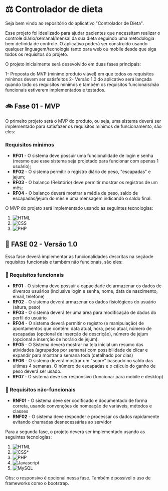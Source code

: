 # ⚖️ Controlador de dieta

Seja bem vindo ao repositório do aplicativo "Controlador de Dieta". 

Esse projeto foi idealizado para ajudar pacientes que necessitam realizar o controle diário/semanal/mensal da sua dieta seguindo uma metodologia bem definida de controle. O aplicativo poderá ser construído usando qualquer linguagem/tecnologia tanto para web ou mobile desde que siga todos os requisitos do projeto. 

O projeto inicialmente será desevolvido em duas fases principais: 

1- Proposta do MVP (mínimo produto viável) em que todos os requisitos mínimos devem ser satisfeitos
2- Versão 1.0 do aplicativo será lançada quando todo os requisitos mínimos e também os requisitos funcionais/não funcionais estiverem implementados e testados.

## 🚲 Fase 01 - MVP

O primeiro projeto será o MVP do produto, ou seja, uma sistema deverá ser implementado para satisfazer os requisitos mínimos de funcionamento, são eles: 

### Requisitos mínimos

- **RF01** - O sistema deve possuir uma funcionalidade de login e senha (mesmo que esse sistema seja projetado para funcionar com apenas 1 usuário);
- **RF02** - O sistema permitir o registro diário de peso, "escapadas" e jejum;
- **RF03** - O balanço (Relatório) deve permitir mostrar os registros de um mês;
- **RF04** - O balanço deverá mostrar a média de peso, saldo de escapadas/jejum do mês e uma mensagem indicando o saldo final.

O MVP do projeto será implementado usando as seguintes tecnologias:
1. ![HTML](https://img.shields.io/badge/HTML5-E34F26?style=for-the-badge&logo=html5&logoColor=white)
2. ![CSS](https://img.shields.io/badge/CSS3-1572B6?style=for-the-badge&logo=css3&logoColor=white)
3. ![PHP](https://img.shields.io/badge/PHP-777BB4?style=for-the-badge&logo=php&logoColor=white)


##  🚗 FASE 02 - Versão 1.0

Essa fase deverá implementar as funcionalidades descritas na seçãode requisitos funcionais e também não funcionais, são eles:

### 🎯 Requisitos funcionais

- **RF01** - O sistema deve possuir a capacidade de armazenar os dados de diversos usuários (inclusive login e senha, nome, data de nascimento, email, telefone)
- **RF02** - O sistema deverá armazenar os dados fisiológicos do usuário (altura, peso)
- **RF03** - O sistema deverá ter uma área para modificação de dados do perfil do usuário 
- **RF04** - O sistema deverá permitir o registro (e manipulação) de apontamentos que contém: data atual, hora, peso atual, número de escapadas (opcional de inserção de descrição), número de jejum (opcional a inserção de horário de jejum).
- **RF05** - O Sistema deverá mostrar na tela inicial um resumo das atividades (agrupados por semana) com possibilidade de clicar e expandir para mostrar a semana toda (detalhado por dias)
- **RF06** - O sistema deverá mostrar um "score" baseado no saldo das ultimas 4 semanas. O número de escapadas e o cálculo do ganho de peso deverá ser usado.
- **RF07** - O sistema deve ser responsivo (funcionar para mobile e desktop)

### 🎯  Requisitos não-funcionais

- **RNF01** - O sistema deve ser codificado e documentado de forma correta, usando convenções de nomeação de variáveis, métodos e classes
- **RNF02** - O sistema deve responder e processar os dados rapidamente evitando chamadas desnecessárias ao servidor


Para a segunda fase, o projeto deverá ser implementado usando as seguintes tecnologias:
1. ![HTML](https://img.shields.io/badge/HTML5-E34F26?style=for-the-badge&logo=html5&logoColor=white)
2. ![CSS](https://img.shields.io/badge/CSS3-1572B6?style=for-the-badge&logo=css3&logoColor=white)* 
3. ![PHP](https://img.shields.io/badge/PHP-777BB4?style=for-the-badge&logo=php&logoColor=white)
4. ![Javascript](https://img.shields.io/badge/JavaScript-F7DF1E?style=for-the-badge&logo=javascript&logoColor=black)
5. ![MySQL](https://img.shields.io/badge/MySQL-00000F?style=for-the-badge&logo=mysql&logoColor=white)

Obs: o responsivo é opcional nessa fase. Também é possível o uso de frameworks como o bootstrap.


